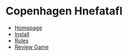 # Copenhagen Hnefatafl

- [Homepage](README.dj)
- [Install](install.dj)
- [Rules](rules.dj)
- [Review Game](review-game.dj)
